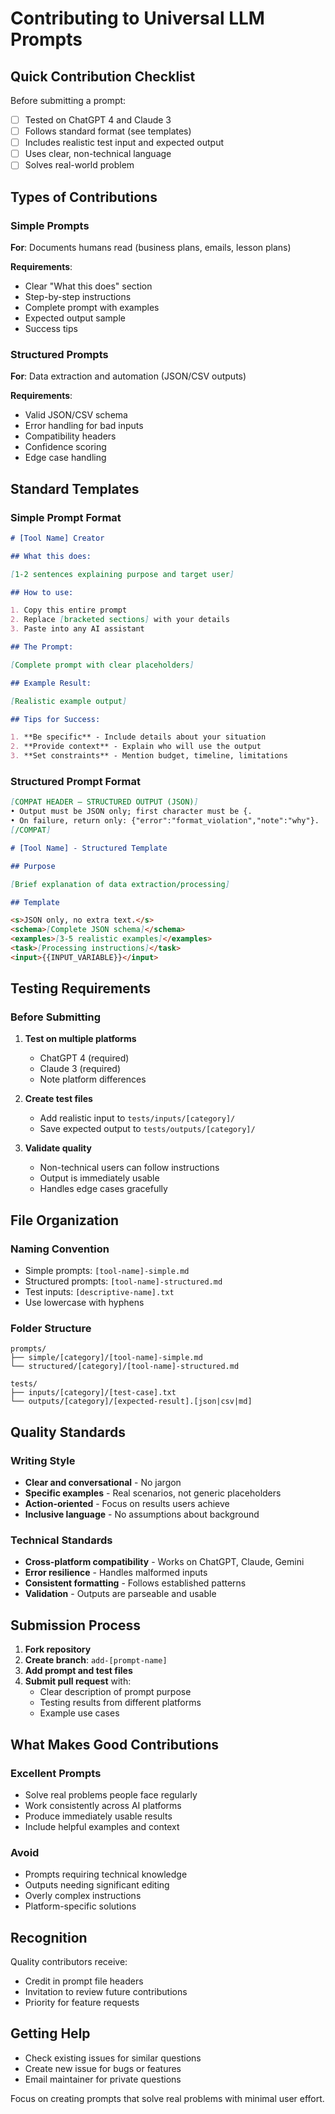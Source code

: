 # Contributing to Universal LLM Prompts

## Quick Contribution Checklist

Before submitting a prompt:

- [ ] Tested on ChatGPT 4 and Claude 3
- [ ] Follows standard format (see templates)
- [ ] Includes realistic test input and expected output
- [ ] Uses clear, non-technical language
- [ ] Solves real-world problem

## Types of Contributions

### Simple Prompts

**For**: Documents humans read (business plans, emails, lesson plans)

**Requirements**:

- Clear "What this does" section
- Step-by-step instructions
- Complete prompt with examples
- Expected output sample
- Success tips

### Structured Prompts

**For**: Data extraction and automation (JSON/CSV outputs)

**Requirements**:

- Valid JSON/CSV schema
- Error handling for bad inputs
- Compatibility headers
- Confidence scoring
- Edge case handling

## Standard Templates

### Simple Prompt Format

```markdown
# [Tool Name] Creator

## What this does:

[1-2 sentences explaining purpose and target user]

## How to use:

1. Copy this entire prompt
2. Replace [bracketed sections] with your details
3. Paste into any AI assistant

## The Prompt:

[Complete prompt with clear placeholders]

## Example Result:

[Realistic example output]

## Tips for Success:

1. **Be specific** - Include details about your situation
2. **Provide context** - Explain who will use the output
3. **Set constraints** - Mention budget, timeline, limitations
```

### Structured Prompt Format

```markdown
[COMPAT HEADER — STRUCTURED OUTPUT (JSON)]
• Output must be JSON only; first character must be {.
• On failure, return only: {"error":"format_violation","note":"why"}.
[/COMPAT]

# [Tool Name] - Structured Template

## Purpose

[Brief explanation of data extraction/processing]

## Template

<s>JSON only, no extra text.</s>
<schema>[Complete JSON schema]</schema>
<examples>[3-5 realistic examples]</examples>
<task>[Processing instructions]</task>
<input>{{INPUT_VARIABLE}}</input>
```

## Testing Requirements

### Before Submitting

1. **Test on multiple platforms**

   - ChatGPT 4 (required)
   - Claude 3 (required)
   - Note platform differences

2. **Create test files**

   - Add realistic input to `tests/inputs/[category]/`
   - Save expected output to `tests/outputs/[category]/`

3. **Validate quality**
   - Non-technical users can follow instructions
   - Output is immediately usable
   - Handles edge cases gracefully

## File Organization

### Naming Convention

- Simple prompts: `[tool-name]-simple.md`
- Structured prompts: `[tool-name]-structured.md`
- Test inputs: `[descriptive-name].txt`
- Use lowercase with hyphens

### Folder Structure

```
prompts/
├── simple/[category]/[tool-name]-simple.md
└── structured/[category]/[tool-name]-structured.md

tests/
├── inputs/[category]/[test-case].txt
└── outputs/[category]/[expected-result].[json|csv|md]
```

## Quality Standards

### Writing Style

- **Clear and conversational** - No jargon
- **Specific examples** - Real scenarios, not generic placeholders
- **Action-oriented** - Focus on results users achieve
- **Inclusive language** - No assumptions about background

### Technical Standards

- **Cross-platform compatibility** - Works on ChatGPT, Claude, Gemini
- **Error resilience** - Handles malformed inputs
- **Consistent formatting** - Follows established patterns
- **Validation** - Outputs are parseable and usable

## Submission Process

1. **Fork repository**
2. **Create branch**: `add-[prompt-name]`
3. **Add prompt and test files**
4. **Submit pull request** with:
   - Clear description of prompt purpose
   - Testing results from different platforms
   - Example use cases

## What Makes Good Contributions

### Excellent Prompts

- Solve real problems people face regularly
- Work consistently across AI platforms
- Produce immediately usable results
- Include helpful examples and context

### Avoid

- Prompts requiring technical knowledge
- Outputs needing significant editing
- Overly complex instructions
- Platform-specific solutions

## Recognition

Quality contributors receive:

- Credit in prompt file headers
- Invitation to review future contributions
- Priority for feature requests

## Getting Help

- Check existing issues for similar questions
- Create new issue for bugs or features
- Email maintainer for private questions

Focus on creating prompts that solve real problems with minimal user effort.
